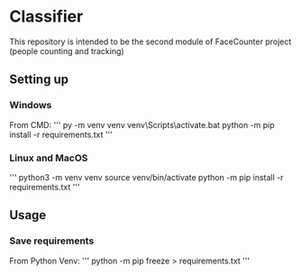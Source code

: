 # Classifier
This repository is intended to be the second module of FaceCounter project (people counting and tracking)

## Setting up
### Windows
From CMD:
'''
py -m venv venv
venv\Scripts\activate.bat
python -m pip install -r requirements.txt
'''
### Linux and MacOS
'''
python3 -m venv venv
source venv/bin/activate
python -m pip install -r requirements.txt 
'''

## Usage
### Save requirements
From Python Venv:
'''
python -m pip freeze > requirements.txt
'''

